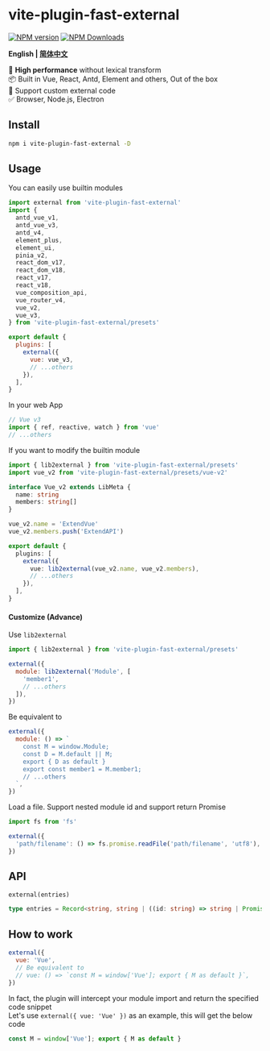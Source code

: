 # vite-plugin-fast-external

[![NPM version](https://img.shields.io/npm/v/vite-plugin-fast-external.svg?style=flat)](https://npmjs.org/package/vite-plugin-fast-external)
[![NPM Downloads](https://img.shields.io/npm/dm/vite-plugin-fast-external.svg?style=flat)](https://npmjs.org/package/vite-plugin-fast-external)

**English | [简体中文](https://github.com/caoxiemeihao/vite-plugins/blob/main/packages/fast-external/README.zh-CN.md)**

🚀 **High performance** without lexical transform  
📦 Built in Vue, React, Antd, Element and others, Out of the box  
🌱 Support custom external code  
✅ Browser, Node.js, Electron  

## Install

```bash
npm i vite-plugin-fast-external -D
```

## Usage

You can easily use builtin modules

```js
import external from 'vite-plugin-fast-external'
import {
  antd_vue_v1,
  antd_vue_v3,
  antd_v4,
  element_plus,
  element_ui,
  pinia_v2,
  react_dom_v17,
  react_dom_v18,
  react_v17,
  react_v18,
  vue_composition_api,
  vue_router_v4,
  vue_v2,
  vue_v3,
} from 'vite-plugin-fast-external/presets'

export default {
  plugins: [
    external({
      vue: vue_v3,
      // ...others
    }),
  ],
}
```

In your web App

```js
// Vue v3
import { ref, reactive, watch } from 'vue'
// ...others
```

If you want to modify the builtin module

```ts
import { lib2external } from 'vite-plugin-fast-external/presets'
import vue_v2 from 'vite-plugin-fast-external/presets/vue-v2'

interface Vue_v2 extends LibMeta {
  name: string
  members: string[]
}

vue_v2.name = 'ExtendVue'
vue_v2.members.push('ExtendAPI')

export default {
  plugins: [
    external({
      vue: lib2external(vue_v2.name, vue_v2.members),
      // ...others
    }),
  ],
}
```

#### Customize (Advance)

Use `lib2external`

```js
import { lib2external } from 'vite-plugin-fast-external/presets'

external({
  module: lib2external('Module', [
    'member1',
    // ...others
  ]),
})
```

Be equivalent to

```js
external({
  module: () => `
    const M = window.Module;
    const D = M.default || M;
    export { D as default }
    export const member1 = M.member1;
    // ...others
  `,
})
```

Load a file. Support nested module id and support return Promise

```js
import fs from 'fs'

external({
  'path/filename': () => fs.promise.readFile('path/filename', 'utf8'),
})
```

## API

`external(entries)`

```ts
type entries = Record<string, string | ((id: string) => string | Promise<string>)>;
```

## How to work

```js
external({
  vue: 'Vue',
  // Be equivalent to
  // vue: () => `const M = window['Vue']; export { M as default }`,
})
```

In fact, the plugin will intercept your module import and return the specified code snippet  
Let's use `external({ vue: 'Vue' })` as an example, this will get the below code  

```js
const M = window['Vue']; export { M as default }
```
